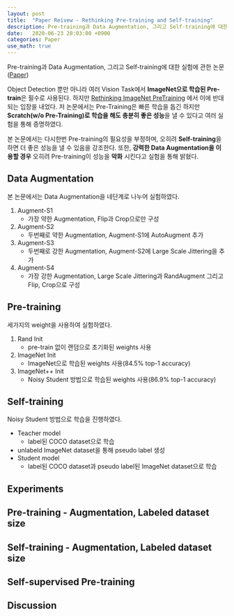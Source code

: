 ```yaml
---
layout: post
title:  "Paper Reivew - Rethinking Pre-training and Self-training"
description: Pre-training과 Data Augmentation, 그리고 Self-training에 대한 실험
date:   2020-06-23 20:03:00 +0900
categories: Paper
use_math: true
---
```

Pre-training과 Data Augmentation, 그리고 Self-training에 대한 실험에 관한 논문 ([Paper](https://arxiv.org/pdf/2006.06882v1.pdf))

Object Detection 뿐만 아니라 여러 Vision Task에서 **ImageNet으로 학습된 Pre-train**은 필수로 사용된다. 하지만 [Rethinking ImageNet PreTraining](https://arxiv.org/abs/1811.08883) 에서 이에 반대 되는 입장을 내었다. 저 논문에서는 Pre-Training은 빠른 학습을 돕긴 하지만 **Scratch(w/o Pre-Training)로 학습을 해도 충분히 좋은 성능**을 낼 수 있다고 여러 실험을 통해 증명하였다. 

본 논문에서는 다시한번 Pre-training의 필요성을 부정하며, 오히려 **Self-training**을 하면 더 좋은 성능을 낼 수 있음을 강조한다. 또한, **강력한 Data Augmentation을 이용할 경우** 오히려 Pre-training이 성능을 **악화** 시킨다고 실험을 통해 밝혔다.

## Data Augmentation
본 논문에서는 Data Augmentation을 네단계로 나누어 실험하였다.

1. Augment-S1
    - 가장 약한 Augmentation, Flip과 Crop으로만 구성
2. Augment-S2
    - 두번째로 약한 Augmentation, Augment-S1에 AutoAugment 추가
3. Augment-S3
    - 두번째로 강한 Augmentation, Augment-S2에 Large Scale Jittering을 추가
4. Augment-S4
    - 가장 강한 Augmentation, Large Scale Jittering과 RandAugment 그리고 Flip, Crop으로 구성

## Pre-training
세가지의 weight을 사용하여 실험하였다.

1. Rand Init
    - pre-train 없이 랜덤으로 초기화된 weights 사용
2. ImageNet Init
    - ImageNet으로 학습된 weights 사용(84.5% top-1 accuracy)
3. ImageNet++ Init
    - Noisy Student 방법으로 학습된 weights 사용(86.9% top-1 accuracy)

## Self-training
Noisy Student 방법으로 학습을 진행하였다.

- Teacher model
    - label된 COCO dataset으로 학습
- unlabeld ImageNet dataset을 통해 pseudo label 생성
- Student model
    - label된 COCO dataset과 pseudo label된 ImageNet dataset으로 학습

## Experiments

## Pre-training - Augmentation, Labeled dataset size

## Self-training - Augmentation, Labeled dataset size

## Self-supervised Pre-training

## Discussion
